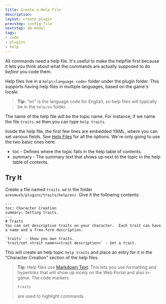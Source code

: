 ```yaml
---
title: Create a Help File
description:
layout: create-plugin
prevstep: config-file
nextstep: db-model
tags: 
- code
- plugins
- help
---
```


All commands need a help file.  It's useful to make the helpfile first because it lets you think about what the commands are actually supposed to do _before_ you code them.

Help files live in a `help\<language code>` folder under the plugin folder.  This supports having help files in multiple languages, based on the game's locale.

> <i class="fa fa-info-circle"></i> **Tip:** "en" is the language code for English, so help files will typically be in the `help/en` folder.

The name of the help file will be the topic name.  For instance, if we name the file `traits.md` then you can type `help traits`.

Inside the help file, the first few lines are embedded YAML, where you can set various fields.  See [Help Files](/tutorials/code/help) for all the options.  We're only going to use the two basic ones here:

* toc - Defines where the topic falls in the help table of contents.
* summary - The summary text that shows up next to the topic in the help table of contents.

## Try It

Create a file named `traits.md` in the folder `aresmush/plugins/traits/help/en/`.  Give it the following contents:

    ---
    toc: Character Creation
    summary: Setting traits.
    ---
    # Traits
    You can set descriptive traits on your character.  Each trait can have a name and a free-form description.
    
    `traits` - Show you own traits.
    `trait/set <trait name>=<trait description>` - Set a trait.

This will create an help topic `help traits` and place an entry for it in the "Character Creation" section of the help files.

> <i class="fa fa-info-circle"></i> **Tip:** Help files use [Markdown Text](https://daringfireball.net/projects/markdown/syntax).  This lets you use formatting and hyperlinks that will show up nicely on the Web Portal and also in-game.  The code markers <pre>`traits`</pre> are used to highlight commands.
